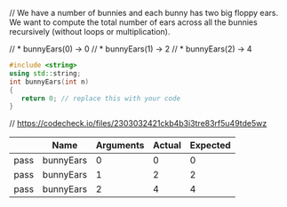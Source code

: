 // We have a number of bunnies and each bunny has two big floppy ears. We want to compute the total number of ears across all the bunnies recursively (without loops or multiplication).

// * bunnyEars(0) → 0
// * bunnyEars(1) → 2
// * bunnyEars(2) → 4

```cpp
#include <string>
using std::string;
int bunnyEars(int n)
{
   return 0; // replace this with your code
}
```

// https://codecheck.io/files/2303032421ckb4b3i3tre83rf5u49tde5wz

| |Name|Arguments|Actual|Expected|
|---|---|---|---|---|
|pass|bunnyEars|0|0|0|
|pass|bunnyEars|1|2|2|
|pass|bunnyEars|2|4|4|